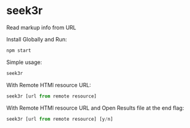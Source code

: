 # seek3r

Read markup info from URL

Install Globally and Run:

```sh
npm start
```

Simple usage:

```js
seek3r
```

With Remote HTMl resource URL:

```js
seek3r [url from remote resource]
```

With Remote HTMl resource URL and Open Results file at the end flag:

```js
seek3r [url from remote resource] [y/n]
```
